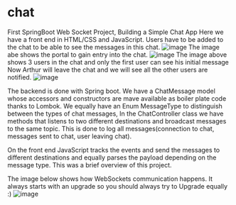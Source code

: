 # chat
First SpringBoot Web Socket Project, Building a Simple Chat App
Here we have a front end in HTML/CSS and JavaScript. Users have to
be added to the chat to be able to see the messages in this chat.
![image](https://github.com/yourisev/chat/assets/69630866/b18aad0e-1dfa-4c42-b94b-7f0357a768be)
The image abe shows the portal to gain entry into the chat.
![image](https://github.com/yourisev/chat/assets/69630866/34162807-ffb9-48f2-8f5e-114329db3df7)
The image above shows 3 users in the chat and only the first user can see his initial message
Now Arthur will leave the chat and we will see all the other users are notified.
![image](https://github.com/yourisev/chat/assets/69630866/33c2bbe2-a58c-48f8-8161-89e0f5e8c505)

The backend is done with Spring boot.
We have a ChatMessage model whose accessors and constructors are mave available as boiler plate code
thanks to Lombok. We equally have an Enum MessageType to distinguish between the types of chat messages,
In the ChatController class we have methods that listens to two different destinations and broadcast messages to
the same topic. This is done to log all messages(connection to chat, messages sent to chat, user leaving chat).

On the front end JavaScript tracks the events and send the messages to different destinations  and equally parses the payload
depending on the message type. This was a brief overview of this project.

The image below shows how WebSockets communication happens. It always starts with an upgrade so you should always try to Upgrade equally :)
![image](https://github.com/yourisev/chat/assets/69630866/e4395ce2-74a3-43af-a6ab-4977b7da0fe8)

